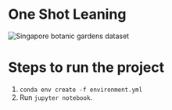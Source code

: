 # One Shot Leaning 

![Singapore botanic gardens dataset](IMG_20171218_152305.jpg)

# Steps to run the project

1) `conda env create -f environment.yml`
2) Run `jupyter notebook`.  
